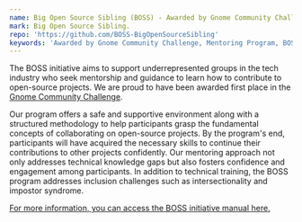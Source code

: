```yaml
---
name: Big Open Source Sibling (BOSS) - Awarded by Gnome Community Challenge
mark: Big Open Source Sibling.
repo: 'https://github.com/BOSS-BigOpenSourceSibling'
keywords: 'Awarded by Gnome Community Challenge, Mentoring Program, BOSS, Open Source, Underrepresented groups'
---
```

The BOSS initiative aims to support underrepresented groups in the tech industry who seek mentorship and guidance to learn how to contribute to open-source projects. We are proud to have been awarded first place in the [Gnome Community Challenge](https://www.gnome.org/challenge/winners/).

Our program offers a safe and supportive environment along with a structured methodology to help participants grasp the fundamental concepts of collaborating on open-source projects. By the program's end, participants will have acquired the necessary skills to continue their contributions to other projects confidently. Our mentoring approach not only addresses technical knowledge gaps but also fosters confidence and engagement among participants. In addition to technical training, the BOSS program addresses inclusion challenges such as intersectionality and impostor syndrome. 

[For more information, you can access the BOSS initiative manual here.](https://github.com/BOSS-BigOpenSourceSibling/BigSibling/blob/main/gnome_challenge/phase3/BOSS%20-%20final%20final.pdf)